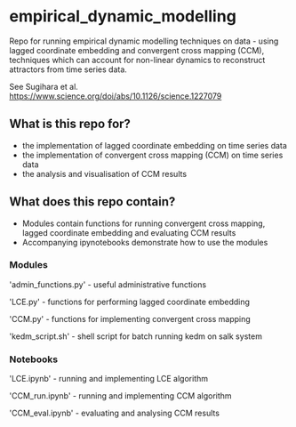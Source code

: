 # empirical_dynamic_modelling
Repo for running empirical dynamic modelling techniques on data - using lagged coordinate embedding and convergent cross mapping (CCM), techniques which can account for non-linear dynamics to reconstruct attractors from time series data. 

See Sugihara et al. 
https://www.science.org/doi/abs/10.1126/science.1227079


## What is this repo for?
* the implementation of lagged coordinate embedding on time series data
* the implementation of convergent cross mapping (CCM) on time series data
* the analysis and visualisation of CCM results 

## What does this repo contain?
* Modules contain functions for running convergent cross mapping, lagged coordinate embedding and evaluating CCM results
* Accompanying ipynotebooks demonstrate how to use the modules

### Modules
'admin_functions.py' - useful administrative functions 

'LCE.py' - functions for performing lagged coordinate embedding

'CCM.py' - functions for implementing convergent cross mapping

'kedm_script.sh' - shell script for batch running kedm on salk system

### Notebooks

'LCE.ipynb' - running and implementing LCE algorithm

'CCM_run.ipynb' - running and implementing CCM algorithm

'CCM_eval.ipynb' - evaluating and analysing CCM results






